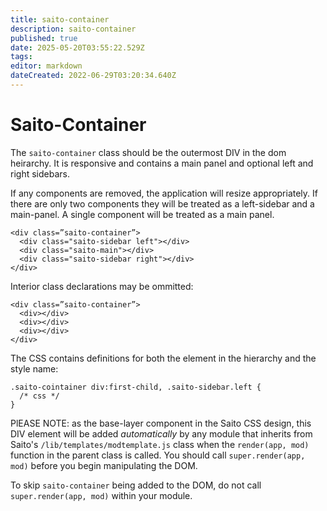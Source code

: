 ```yaml
---
title: saito-container
description: saito-container
published: true
date: 2025-05-20T03:55:22.529Z
tags: 
editor: markdown
dateCreated: 2022-06-29T03:20:34.640Z
---
```


# Saito-Container

The ```saito-container``` class should be the outermost DIV in the dom heirarchy. It is responsive and contains a main panel and optional left and right sidebars.

If any components are removed, the application will resize appropriately. If there are only two components they will be treated as a left-sidebar and a main-panel. A single component will be treated as a main panel.

````
<div class=”saito-container”>
  <div class="saito-sidebar left"></div>
  <div class="saito-main"></div>
  <div class="saito-sidebar right"></div>
</div>
````

Interior class declarations may be ommitted:
````
<div class=”saito-container”>
  <div></div>
  <div></div>
  <div></div>
</div>
````

The CSS contains definitions for both the element in the hierarchy and the style name:

```
.saito-cointainer div:first-child, .saito-sidebar.left {
  /* css */
}
```

PlEASE NOTE: as the base-layer component in the Saito CSS design, this DIV element will be added *automatically* by any module that inherits from Saito's ```/lib/templates/modtemplate.js``` class when the ```render(app, mod)``` function in the parent class is called. You should call ```super.render(app, mod)``` before you begin manipulating the DOM.

To skip ```saito-container``` being added to the DOM, do not call ```super.render(app, mod)``` within your module.

